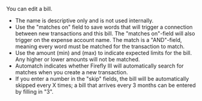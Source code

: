 You can edit a bill.

* The name is descriptive only and is not used internally.
* Use the "matches on" field to save words that will trigger a connection between new transactions and this bill. The "matches on"-field will also trigger on the expense account name. The match is a "AND"-field, meaning every word must be matched for the transaction to match.
* Use the amount (min) and (max) to indicate expected limits for the bill. Any higher or lower amounts will not be matched.
* Automatch indicates whether Firefly III will automatically search for matches when you create a new transaction.
* If you enter a number in the "skip" fields, the bill will be automatically skipped every X times; a bill that arrives every 3 months can be entered by filling in "3".